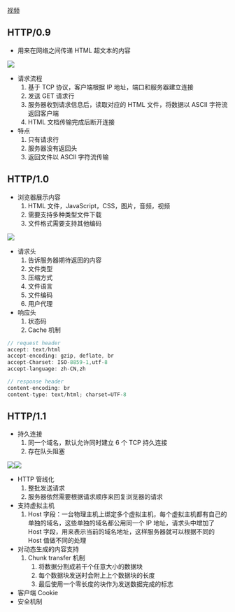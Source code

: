 [视频](https://meeting.tencent.com/user-center/shared-record-info?id=ba904403-4e15-437c-a3b7-060a7978e735&from=3&is-single=true)

## HTTP/0.9

- 用来在网络之间传递 HTML 超文本的内容

![](https://blog-1252173264.cos.ap-shanghai.myqcloud.com/1643436119939-fb2c56c8-cf5b-4742-8d3f-506edc4045f8.png)

- 请求流程
  1. 基于 TCP 协议，客户端根据 IP 地址，端口和服务器建立连接
  2. 发送 GET 请求行
  3. 服务器收到请求信息后，读取对应的 HTML 文件，将数据以 ASCII 字符流返回客户端
  4. HTML 文档传输完成后断开连接
- 特点
  1. 只有请求行
  2. 服务器没有返回头
  3. 返回文件以 ASCII 字符流传输

## HTTP/1.0

- 浏览器展示内容
  1. HTML 文件，JavaScript，CSS，图片，音频，视频
  2. 需要支持多种类型文件下载
  3. 文件格式需要支持其他编码

![](https://blog-1252173264.cos.ap-shanghai.myqcloud.com/1643436382613-371fa169-e80f-492d-a106-05579218e685.png)

- 请求头
  1. 告诉服务器期待返回的内容
  2. 文件类型
  3. 压缩方式
  4. 文件语言
  5. 文件编码
  6. 用户代理
- 响应头
  1. 状态码
  2. Cache 机制

```javascript
// request header
accept: text/html
accept-encoding: gzip, deflate, br
accept-Charset: ISO-8859-1,utf-8
accept-language: zh-CN,zh

// response header
content-encoding: br
content-type: text/html; charset=UTF-8
```

## HTTP/1.1

- 持久连接
  1. 同一个域名，默认允许同时建立 6 个 TCP 持久连接
  2. 存在队头阻塞

![](https://blog-1252173264.cos.ap-shanghai.myqcloud.com/1643436781265-784c1073-060d-4ba0-a771-54bfd4c4766b.png)![](https://blog-1252173264.cos.ap-shanghai.myqcloud.com/1643436843876-30f5d1c7-52f7-4324-a3b1-69f734b9758d.png)

- HTTP 管线化
  1. 整批发送请求
  2. 服务器依然需要根据请求顺序来回复浏览器的请求
- 支持虚拟主机
  1. Host 字段：一台物理主机上绑定多个虚拟主机，每个虚拟主机都有自己的单独的域名，这些单独的域名都公用同一个 IP 地址，请求头中增加了 Host 字段，用来表示当前的域名地址，这样服务器就可以根据不同的 Host 值做不同的处理
- 对动态生成的内容支持
  1. Chunk transfer 机制
     1. 将数据分割成若干个任意大小的数据块
     2. 每个数据块发送时会附上上个数据块的长度
     3. 最后使用一个零长度的块作为发送数据完成的标志
- 客户端 Cookie
- 安全机制
